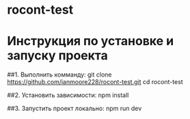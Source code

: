 # rocont-test

# Инструкция по установке и запуску проекта

##1. Выполнить комманду:
git clone https://github.com/ianmoore228/rocont-test.git
cd rocont-test

##2. Установить зависимости:
npm install

##3. Запустить проект локально:
npm run dev
